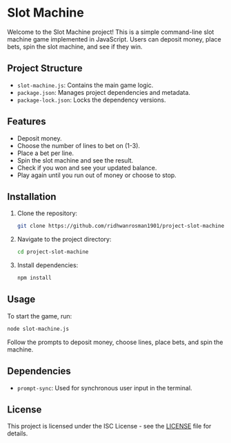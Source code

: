 # Slot Machine

Welcome to the Slot Machine project! This is a simple command-line slot machine game implemented in JavaScript. Users can deposit money, place bets, spin the slot machine, and see if they win.

## Project Structure

- `slot-machine.js`: Contains the main game logic.
- `package.json`: Manages project dependencies and metadata.
- `package-lock.json`: Locks the dependency versions.

## Features

- Deposit money.
- Choose the number of lines to bet on (1-3).
- Place a bet per line.
- Spin the slot machine and see the result.
- Check if you won and see your updated balance.
- Play again until you run out of money or choose to stop.

## Installation

1. Clone the repository:
   ```bash
   git clone https://github.com/ridhwanrosman1901/project-slot-machine.git
   ```

2. Navigate to the project directory:
   ```bash
   cd project-slot-machine
   ```

3. Install dependencies:
   ```bash
   npm install
   ```

## Usage

To start the game, run:
```bash
node slot-machine.js
```

Follow the prompts to deposit money, choose lines, place bets, and spin the machine.

## Dependencies

- `prompt-sync`: Used for synchronous user input in the terminal.

## License

This project is licensed under the ISC License - see the [LICENSE](LICENSE) file for details.